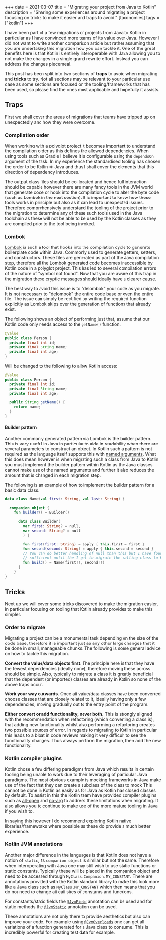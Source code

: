 +++
date = 2021-03-07
title = "Migrating your project from Java to Kotlin"
description = "Sharing some experiences around migrating a project focusing on tricks to make it easier and traps to avoid."
[taxonomies]
tags = ["kotlin"]
+++

I have been part of a few migrations of projects from Java to Kotlin in
particular as I have convinced more teams of its value over Java. However I did
not want to write another comparison article but rather assuming that you are
undertaking this migration how you can tackle it. One of the great benefits here
is that Kotlin is entirely interoperable with Java allowing you to not make the
changes in a single grand rewrite effort. Instead you can address the changes
piecemeal.

This post has been split into two sections of **traps** to avoid when migrating
and **tricks** to try. Not all sections may be relevant to your particular use
case as some sections are focused on the tooling/frameworks that has been used,
so please find the ones most applicable and hopefully it assists.

## Traps

First we shall cover the areas of migrations that teams have tripped up on
unexpectedly and how they were overcome.

### Compilation order

When working with a polyglot project it becomes important to understand the
compilation order as this defines the allowed dependencies. When using tools
such as Gradle I believe it is configurable using the `dependsOn` argument of
the task. In my experience the standardised tooling has chosen the order to be
Kotlin => Java and thus I shall cover the elements that this direction of
dependency introduces.

The output class files should be co-located and hence full interaction should be
capable however there are many fancy tools in the JVM world that generate code
or hook into the compilation cycle to alter the byte code (such as Lombok in the
next section). It is important to know how these tools works in principle but
also as it can lead to unexpected issues. Therefore comprehensively understand
the tooling of the project prior to the migration to determine any of these such
tools used in the Java toolchain as these will not be able to be used by the
Kotlin classes as they are compiled prior to the tool being invoked.

### Lombok

[Lombok] is such a tool that hooks into the
compilation cycle to generate boilerplate code within Java. Commonly used to
generate getters, setters, and constructors. These files are generated as part
of the Java compilation step, therefore all the Lombok generated code becomes
inaccessible by Kotlin code in a polyglot project. This has led to several
compilation errors of the nature of "symbol not found". Now that you are aware
of this trap in the migration these cryptic messages should ideally have a
clearer cause.

The best way to avoid this issue is to "delombok" your code as you migrate. It
is not necessary to "delombok" the entire code base or even the entire file. The
issue can simply be rectified by writing the required function explicitly as
Lombok skips over the generation of functions that already exist.

The following shows an object of performing just that, assume that our Kotlin
code only needs access to the `getName()` function.

```java
@Value
public class Person {
  private final int id;
  private final String name;
  private final int age;
}
```

Will be changed to the following to allow Kotlin access:

```java
@Value
public class Person {
  private final int id;
  private final String name;
  private final int age;

  public String getName() {
    return name;
  }
}
```

#### Builder pattern

Another commonly generated pattern via Lombok is the builder pattern. This is
very useful in Java in particular to aide in readability when there are several
parameters to construct an object. In Kotlin such a pattern is not required as
the language itself supports this with [named arguments]. What this does mean
however is when migrating such a class from Java to Kotlin you must implement
the builder pattern within Kotlin as the Java classes cannot make use of the
named arguments and further it also reduces the amount that is changed in each
migration step.

The following is an example of how to implement the builder pattern for a basic
data class.

```kotlin
data class Name(val first: String, val last: String) {

  companion object {
    fun builder() = Builder()

      data class Builder(
        var first: String? = null,
        var second: String? = null
        ) {

        fun first(first: String) = apply { this.first = first }
        fun second(second: String) = apply { this.second = second }
        // You can do better handling of null than this but I have found this
        // sufficient until the I get to migrate the calling class to Kotlin
        fun build() = Name(first!!, second!!)
      }
    }
}
```

## Tricks

Next up we will cover some tricks discovered to make the migration easier, in
particular focusing on tooling that Kotlin already provides to make this
simpler.

### Order to migrate

Migrating a project can be a monumental task depending on the size of the code
base, therefore it is important just as any other large changes that it be done
in small, manageable chunks. The following is some general advice on how to
tackle this migration.

**Convert the value/data objects first**. The principle here is that they have
the fewest dependencies (ideally none), therefore moving these across should be
simple. Also, typically to migrate a class it is greatly beneficial that the
dependent (or imported) classes are already in Kotlin so none of the above traps
occur.

**Work your way outwards**. Once all value/data classes have been converted
choose classes that are closely related to it, ideally having only a few
dependencies, moving gradually out to the entry point of the program.

**Either convert or add functionality, never both.** This is strongly aligned
with the recommendation when refactoring (which converting a class is), that
adding new functionality whilst also performing a refactoring creates two
possible sources of error. In regards to migrating to Kotlin in particular this
leads to a bloat in code reviews making it very difficult to see the
functionality changes. Thus always perform the migration, then add the new
functionality.

### Kotlin compiler plugins

Kotlin chose a few differing paradigms from Java which results in certain
tooling being unable to work due to their leveraging of particular Java
paradigms. The most obvious example is mocking frameworks in Java make use of
the fact that they can create a subclass of the class to mock This cannot be
done in Kotlin as easily as for Java as Kotlin has closed classes by default. To
assist in this the Kotlin team have provided compiler plugins such as [all-open]
and [no-arg] to address these limitations when migrating. It also allows you to
continue to make use of the more mature tooling in Java if you wish to.

In saying this however I do recommend exploring Kotlin native
libraries/frameworks where possible as these do provide a much better
experience.

### Kotlin JVM annotations

Another major difference in the languages is that Kotlin does not have a notion
of `static`, its `companion object` is similar but not the same. Therefore when
interoperating with Java one may still wish to use static functions or static
constants. Typically these will be placed in the companion object and need to be
accessed through `MyClass.Companion.MY_CONSTANT`. There are annotations provided
with the Kotlin standard library to make this look more like a Java class such
as `MyClass.MY_CONSTANT` which then means that you do not need to change all
call sites of constants and functions.

For constants/static fields the [`@JvmField`] annotation can be used and for
static methods the [`@JvmStatic`] annotation can be used.

These annotations are not only there to provide aesthetics but also can improve
your code. For example using [`@JvmOverloads`] one can get all variations of a
function generated for a Java class to consume. This is incredibly powerful for
creating test data for example.

[Lombok]:https://projectlombok.org/
[named arguments]: https://kotlinlang.org/docs/functions.html#named-arguments
[all-open]: https://kotlinlang.org/docs/all-open-plugin.html
[no-arg]: https://kotlinlang.org/docs/no-arg-plugin.html
[`@JvmField`]: https://kotlinlang.org/docs/java-to-kotlin-interop.html#static-fields
[`@JvmStatic`]: https://kotlinlang.org/docs/java-to-kotlin-interop.html#static-methods
[`@JvmOverloads`]: https://kotlinlang.org/docs/java-to-kotlin-interop.html#overloads-generation
